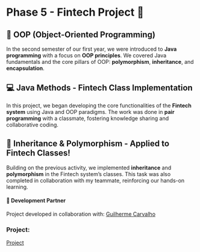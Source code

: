 # Phase 5 - Fintech Project 🚀  

## 🧩 OOP (Object-Oriented Programming)  
In the second semester of our first year, we were introduced to **Java programming** with a focus on **OOP principles**. We covered Java fundamentals and the core pillars of OOP: **polymorphism**, **inheritance**, and **encapsulation**.  

## 💻 Java Methods - Fintech Class Implementation  
In this project, we began developing the core functionalities of the **Fintech system** using Java and OOP paradigms. The work was done in **pair programming** with a classmate, fostering knowledge sharing and collaborative coding.  

## 🧬 Inheritance & Polymorphism - Applied to Fintech Classes!  
Building on the previous activity, we implemented **inheritance** and **polymorphism** in the Fintech system’s classes. This task was also completed in collaboration with my teammate, reinforcing our hands-on learning.  

#### 👥 Development Partner  
Project developed in collaboration with: [Guilherme Carvalho](https://github.com/guicarbar)  

### Project:
[Project](/Documentation%20of%20phases/Phase%205/projectOfPhase/NewCode_Fintech/src/br/com/fintech/modules/)
